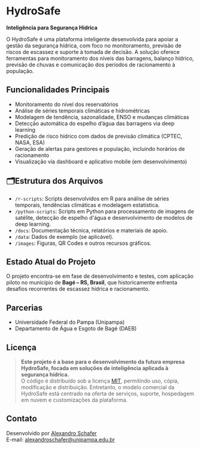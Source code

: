# HydroSafe

**Inteligência para Segurança Hídrica**  

O HydroSafe é uma plataforma inteligente desenvolvida para apoiar a gestão da segurança hídrica, com foco no monitoramento, previsão de riscos de escassez e suporte à tomada de decisão. A solução oferece ferramentas para monitoramento dos níveis das barragens, balanço hídrico, previsão de chuvas e comunicação dos períodos de racionamento à população.

## Funcionalidades Principais
- Monitoramento do nível dos reservatórios
- Análise de séries temporais climáticas e hidrométricas
- Modelagem de tendência, sazonalidade, ENSO e mudanças climáticas
- Detecção automática do espelho d’água das barragens via deep learning
- Predição de risco hídrico com dados de previsão climática (CPTEC, NASA, ESA)
- Geração de alertas para gestores e população, incluindo horários de racionamento
- Visualização via dashboard e aplicativo mobile (em desenvolvimento)

## 🗂Estrutura dos Arquivos
- `/r-scripts`: Scripts desenvolvidos em R para análise de séries temporais, tendências climáticas e modelagem estatística.
- `/python-scripts`: Scripts em Python para processamento de imagens de satélite, detecção de espelho d'água e desenvolvimento de modelos de deep learning.
- `/docs`: Documentação técnica, relatórios e materiais de apoio.
- `/data`: Dados de exemplo (se aplicável).
- `/images`: Figuras, QR Codes e outros recursos gráficos.

## Estado Atual do Projeto
O projeto encontra-se em fase de desenvolvimento e testes, com aplicação piloto no município de **Bagé – RS, Brasil**, que historicamente enfrenta desafios recorrentes de escassez hídrica e racionamento. 

## Parcerias
- Universidade Federal do Pampa (Unipampa)  
- Departamento de Água e Esgoto de Bagé (DAEB)

## Licença
> **Este projeto é a base para o desenvolvimento da futura empresa HydroSafe, focada em soluções de inteligência aplicada à segurança hídrica.**  
> O código é distribuído sob a licença [MIT](LICENSE), permitindo uso, cópia, modificação e distribuição. Entretanto, o modelo comercial da HydroSafe está centrado na oferta de serviços, suporte, hospedagem em nuvem e customizações da plataforma. 

## Contato
Desenvolvido por [Alexandro Schafer](https://github.com/alexandrogschafer)  
E-mail: alexandroschafer@unipampa.edu.br
